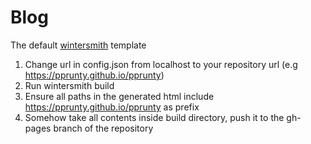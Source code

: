 
# Blog

The default [wintersmith](https://github.com/jnordberg/wintersmith) template


1. Change url in config.json from localhost to your repository url (e.g https://pprunty.github.io/pprunty)
2. Run wintersmith build
3. Ensure all paths in the generated html include https://pprunty.github.io/pprunty as prefix
3. Somehow take all contents inside build directory, push it to the gh-pages branch of the repository
